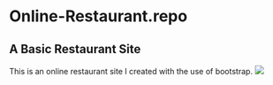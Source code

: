 # Online-Restaurant.repo
## A Basic Restaurant Site
This is an online restaurant site I created with the use of bootstrap.
<img src='https://maywedadev.github.io/assets/GP2.PNG'></img>
